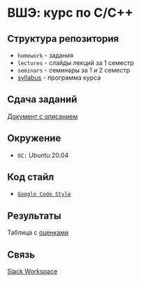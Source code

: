# ВШЭ: курс по C/C++

## Структура репозитория

* `homework` - задания
* `lectures` - слайды лекций за 1 семестр
* `seminars` - семинары за 1 и 2 семестр
* [syllabus](https://docs.google.com/document/d/1tOMEcT4M0BeS75psBUGpSPhlk_CjwdCpbVxEpKyDxS4/edit#) - программа курса

## Сдача заданий

[Документ с описанием](docs/submitting.md)

## Окружение

* `ОC:` Ubuntu:20.04

## Код стайл

* [`Google Code Style`](https://google.github.io/styleguide/cppguide.html)

## Результаты

Таблица с [оценками](https://docs.google.com/spreadsheets/d/135Sc1STb6vrWEQqt6RVSmQmCwK8M7J7ywcRZyaxgCy0/edit?usp=sharing)

## Связь

[Slack Workspace](https://join.slack.com/t/1c-hseworkspace/shared_invite/zt-n67k87vo-d~ypzAzri~Tu4e15zQLSBw)